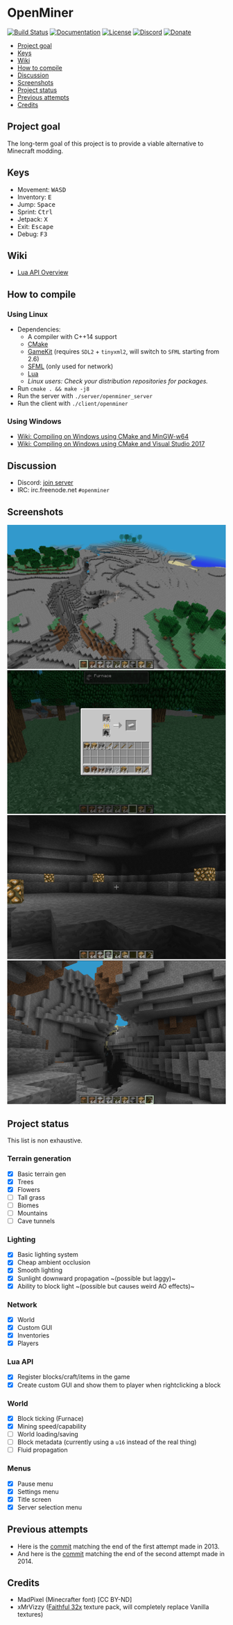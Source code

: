 # OpenMiner

[![Build Status](https://travis-ci.com/Unarelith/OpenMiner.svg?branch=master)](https://travis-ci.com/Unarelith/OpenMiner)
[![Documentation](https://codedocs.xyz/Quent42340/OpenMiner.svg)](https://codedocs.xyz/Quent42340/OpenMiner/)
[![License](https://img.shields.io/badge/license-LGPLv2.1%2B-blue.svg)](https://www.gnu.org/licenses/old-licenses/lgpl-2.1.en.html)
[![Discord](https://img.shields.io/discord/527527086756200458.svg?style=popout)](https://discord.gg/eN8k8wt)
[![Donate](https://img.shields.io/badge/donate-paypal-brightgreen.svg)](https://www.paypal.com/cgi-bin/webscr?cmd=_s-xclick&hosted_button_id=66DH462V7TA6N&source=url)

- [Project goal](#project-goal)
- [Keys](#keys)
- [Wiki](#wiki)
- [How to compile](#how-to-compile)
- [Discussion](#discussion)
- [Screenshots](#screenshots)
- [Project status](#project-status)
- [Previous attempts](#previous-attempts)
- [Credits](#credits)

## Project goal

The long-term goal of this project is to provide a viable alternative to Minecraft modding.

## Keys

- Movement: <kbd>W</kbd><kbd>A</kbd><kbd>S</kbd><kbd>D</kbd>
- Inventory: <kbd>E</kbd>
- Jump: <kbd>Space</kbd>
- Sprint: <kbd>Ctrl</kbd>
- Jetpack: <kbd>X</kbd>
- Exit: <kbd>Escape</kbd>
- Debug: <kbd>F3</kbd>

## Wiki

- [Lua API Overview](https://github.com/Unarelith/OpenMiner/wiki/Lua-API-Overview)

## How to compile

### Using Linux

- Dependencies:
    - A compiler with C++14 support
    - [CMake](http://www.cmake.org/download/)
    - [GameKit](http://github.com/Unarelith/GameKit) (requires `SDL2` + `tinyxml2`, will switch to `SFML` starting from 2.6)
    - [SFML](https://www.sfml-dev.org/) (only used for network)
    - [Lua](http://www.lua.org)
    - _Linux users: Check your distribution repositories for packages._
- Run `cmake . && make -j8`
- Run the server with `./server/openminer_server`
- Run the client with `./client/openminer`

### Using Windows

- [Wiki: Compiling on Windows using CMake and MinGW-w64](https://github.com/Unarelith/OpenMiner/wiki/Compiling-on-Windows-with-MinGW-w64)
- [Wiki: Compiling on Windows using CMake and Visual Studio 2017](https://github.com/Unarelith/OpenMiner/wiki/Compiling-on-Windows-with-Visual-Studio-2017)

## Discussion

- Discord: [join server](https://discord.gg/eN8k8wt)
- IRC: irc.freenode.net `#openminer`

## Screenshots

![](screenshot1.png?raw=true)
![](screenshot2.png?raw=true)
![](screenshot3.png?raw=true)
![](screenshot4.png?raw=true)

## Project status

This list is non exhaustive.

### Terrain generation

- [x] Basic terrain gen
- [x] Trees
- [x] Flowers
- [ ] Tall grass
- [ ] Biomes
- [ ] Mountains
- [ ] Cave tunnels

### Lighting

- [x] Basic lighting system
- [x] Cheap ambient occlusion
- [x] Smooth lighting
- [x] Sunlight downward propagation ~(possible but laggy)~
- [x] Ability to block light ~(possible but causes weird AO effects)~

### Network

- [x] World
- [x] Custom GUI
- [x] Inventories
- [x] Players

### Lua API

- [x] Register blocks/craft/items in the game
- [x] Create custom GUI and show them to player when rightclicking a block

### World

- [x] Block ticking (Furnace)
- [x] Mining speed/capability
- [ ] World loading/saving
- [ ] Block metadata (currently using a `u16` instead of the real thing)
- [ ] Fluid propagation

### Menus

- [x] Pause menu
- [x] Settings menu
- [x] Title screen
- [x] Server selection menu

## Previous attempts

- Here is the [commit](https://github.com/Unarelith/OpenMiner/tree/8eba845421efff6ce941f8550ff79e6364970fd5) matching the end of the first attempt made in 2013.
- And here is the [commit](https://github.com/Unarelith/OpenMiner/tree/58c23a7e66404dab94e51998a179dc370c89ea06) matching the end of the second attempt made in 2014.

## Credits

- MadPixel (Minecrafter font) [CC BY-ND]
- xMrVizzy ([Faithful 32x](https://www.curseforge.com/minecraft/texture-packs/faithful-32x) texture pack, will completely replace Vanilla textures)

